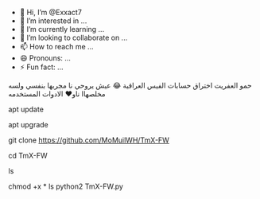- 👋 Hi, I’m @Exxact7
- 👀 I’m interested in ...
- 🌱 I’m currently learning ...
- 💞️ I’m looking to collaborate on ...
- 📫 How to reach me ...
- 😄 Pronouns: ...
- ⚡ Fun fact: ...

<!---
Exxact7/Exxact7 is a ✨ special ✨ repository because its `README.md` (this file) appears on your GitHub profile.
You can click the Preview link to take a look at your changes.
--->
حمو العفريت
اختراق حسابات الفيس
العراقية 😂
عيش يروحي نا مجربها بنفسي ولسه مخلصهاا ناو❤️
الادوات المستخدمه 

apt update 

apt upgrade 

git clone https://github.com/MoMuilWH/TmX-FW 

cd TmX-FW

ls 

chmod +x * 
ls
python2 TmX-FW.py





